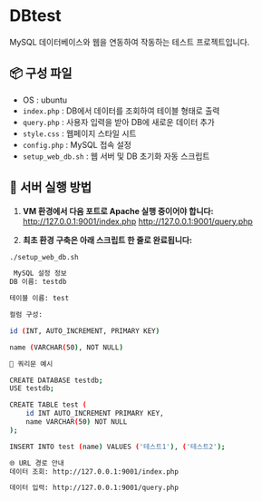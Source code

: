 # DBtest

MySQL 데이터베이스와 웹을 연동하여 작동하는 테스트 프로젝트입니다.

## 📦 구성 파일
- OS : ubuntu
- `index.php` : DB에서 데이터를 조회하여 테이블 형태로 출력  
- `query.php` : 사용자 입력을 받아 DB에 새로운 데이터 추가  
- `style.css` : 웹페이지 스타일 시트  
- `config.php` : MySQL 접속 설정  
- `setup_web_db.sh` : 웹 서버 및 DB 초기화 자동 스크립트

## 🚀 서버 실행 방법

1. **VM 환경에서 다음 포트로 Apache 실행 중이어야 합니다:**
http://127.0.0.1:9001/index.php http://127.0.0.1:9001/query.php

3. **최초 환경 구축은 아래 스크립트 한 줄로 완료됩니다:**

```bash
./setup_web_db.sh

 MySQL 설정 정보
DB 이름: testdb

테이블 이름: test

컬럼 구성:

id (INT, AUTO_INCREMENT, PRIMARY KEY)

name (VARCHAR(50), NOT NULL)

🧾 쿼리문 예시

CREATE DATABASE testdb;
USE testdb;

CREATE TABLE test (
    id INT AUTO_INCREMENT PRIMARY KEY,
    name VARCHAR(50) NOT NULL
);

INSERT INTO test (name) VALUES ('테스트1'), ('테스트2');

🌐 URL 경로 안내
데이터 조회: http://127.0.0.1:9001/index.php

데이터 입력: http://127.0.0.1:9001/query.php
